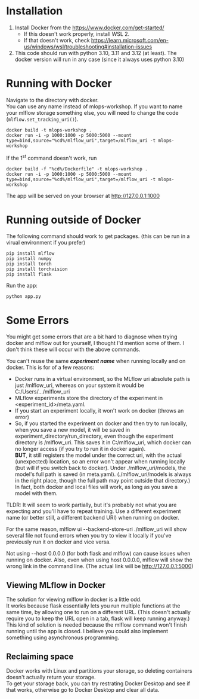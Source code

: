# Installation
1. Install Docker from the https://www.docker.com/get-started/
    - If this doesn't work properly, install WSL 2.
    - If that doesn't work, check https://learn.microsoft.com/en-us/windows/wsl/troubleshooting#installation-issues
2. This code should run with python 3.10, 3.11 and 3.12 (at least). The docker version will run in any case (since it always uses python 3.10)
# Running with Docker
Navigate to the directory with docker.  
You can use any name instead of mlops-workshop. If you want to name your mlflow storage something else, you will need to change the code (`mlflow.set_tracking_uri()`). 
```
docker build -t mlops-workshop .
docker run -i -p 1000:1000 -p 5000:5000 --mount type=bind,source="%cd%/mlflow_uri",target=/mlflow_uri -t mlops-workshop
```
If the 1<sup>st</sup> command doesn't work, run  

```
docker build -f "%cd%/Dockerfile" -t mlops-workshop .
docker run -i -p 1000:1000 -p 5000:5000 --mount type=bind,source="%cd%/mlflow_uri",target=/mlflow_uri -t mlops-workshop
```
The app will be served on your browser at http://127.0.0.1:1000
# Running outside of Docker
The following command should work to get packages. (this can be run in a virual environment if you prefer)
```
pip install mlflow
pip install numpy
pip install torch
pip install torchvision
pip install flask
```
Run the app:
```
python app.py
```
# Some Errors
You might get some errors that are a bit hard to diagnose when trying docker and mlflow out for yourself, I thought I'd mention some of them. I don't think these will occur with the above commands.

You can't reuse the same ***experiment name*** when running locally and on docker. This is for of a few reasons:
- Docker runs in a virtual environment, so the MLflow uri absolute path is just /mlflow_uri, whereas on your system it would be C:/Users/.../mlflow_uri
- MLflow experiments store the directory of the experiment in <experiment_id>/meta.yaml.
- If you start an experiment locally, it won't work on docker (throws an error)
- So, if you started the experiment on docker and then try to run locally, when you save a new model, it will be saved in experiment_directory/run_directory, even though the experiment directory is /mlflow_uri. This saves it in C:/mlflow_uri, which docker can no longer access (if you try to run it in docker again).  
**BUT**, it still registers the model under the correct uri, with the actual (unexpected) location, so an error won't appear when running locally (but will if you switch back to docker). Under ./mlflow_uri/models, the model's full path is saved (in meta.yaml). (./mlflow_uri/models is always in the right place, though the full path may point outside that directory.)
In fact, both docker and local files will work, as long as you save a model with them. 
 
TLDR: It will seem to work partially, but it's probably not what you are expecting and you'll have to repeat training. Use a different experiment name (or better still, a different backend URI) when running on docker.

For the same reason, mlflow ui --backend-store-uri ./mlflow_uri will show several file not found errors when you try to view it locally if you've previously run it on docker and vice versa.

Not using --host 0.0.0.0 (for both flask and mlflow) can cause issues when running on docker. Also, even when using host 0.0.0.0, mlflow will show the wrong link in the command line. (The actual link will be http://127.0.0.1:5000)

## Viewing MLflow in Docker
The solution for viewing mlflow in docker is a little odd.  
It works because flask essentially lets you run multiple functions at the same time, by allowing one to run on a different URL. (This doesn't actually require you to keep the URL open in a tab, flask will keep running anyway.)  
This kind of solution is needed because the mlflow command won't finish running until the app is closed.
I believe you could also implement something using asynchronous programming.

## Reclaiming space
Docker works with Linux and partitions your storage, so deleting containers doesn't actually return your storage.  
To get your storage back, you can try restrating Docker Desktop and see if that works, otherwise go to Docker Desktop and clear all data.  